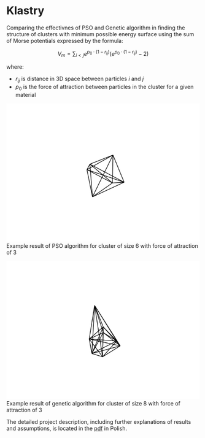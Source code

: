 # Klastry
Comparing the effectivnes of PSO and Genetic algorithm in finding the structure of clusters with minimum possible energy surface using the sum of Morse potentials expressed by the formula:

$$V_{m} = \sum_{i<j} e^{p_{0}\cdot(1-r_{ij})}(e^{p_{0}\cdot(1-r_{ij})}-2)$$

where:
* $r_{ij}$ is distance in 3D space between particles $i$ and $j$
* $p_0$ is the force of attraction between particles in the cluster for a given material


![1](gif/PSO_6_3.gif)
Example result of PSO algorithm for cluster of size 6 with force of attraction of 3

![2](gif/GEN2_8_3.gif)
Example result of genetic algorithm for cluster of size 8 with force of attraction of 3 


The detailed project description, including further explanations of results and assumptions, is located in the [pdf](result.pdf) in Polish.
